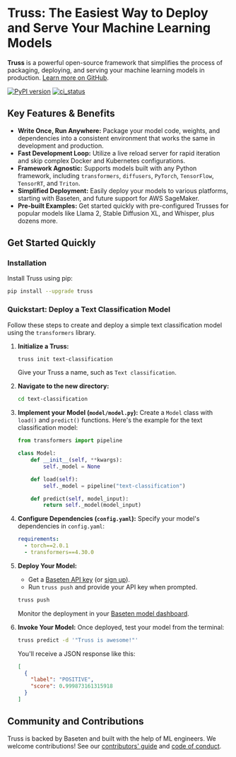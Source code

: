 # Truss: The Easiest Way to Deploy and Serve Your Machine Learning Models

**Truss** is a powerful open-source framework that simplifies the process of packaging, deploying, and serving your machine learning models in production.  [Learn more on GitHub](https://github.com/basetenlabs/truss).

[![PyPI version](https://badge.fury.io/py/truss.svg)](https://badge.fury.io/truss)
[![ci_status](https://github.com/basetenlabs/truss/actions/workflows/release.yml/badge.svg)](https://github.com/basetenlabs/truss/actions/workflows/release.yml)

## Key Features & Benefits

*   **Write Once, Run Anywhere:** Package your model code, weights, and dependencies into a consistent environment that works the same in development and production.
*   **Fast Development Loop:**  Utilize a live reload server for rapid iteration and skip complex Docker and Kubernetes configurations.
*   **Framework Agnostic:** Supports models built with any Python framework, including `transformers`, `diffusers`, `PyTorch`, `TensorFlow`, `TensorRT`, and `Triton`.
*   **Simplified Deployment:** Easily deploy your models to various platforms, starting with Baseten, and future support for AWS SageMaker.
*   **Pre-built Examples:** Get started quickly with pre-configured Trusses for popular models like Llama 2, Stable Diffusion XL, and Whisper, plus dozens more.

## Get Started Quickly

### Installation

Install Truss using pip:

```bash
pip install --upgrade truss
```

### Quickstart: Deploy a Text Classification Model

Follow these steps to create and deploy a simple text classification model using the `transformers` library.

1.  **Initialize a Truss:**
    ```bash
    truss init text-classification
    ```
    Give your Truss a name, such as `Text classification`.
2.  **Navigate to the new directory:**
    ```bash
    cd text-classification
    ```
3.  **Implement your Model (`model/model.py`):** Create a `Model` class with `load()` and `predict()` functions.  Here's the example for the text classification model:

    ```python
    from transformers import pipeline

    class Model:
        def __init__(self, **kwargs):
            self._model = None

        def load(self):
            self._model = pipeline("text-classification")

        def predict(self, model_input):
            return self._model(model_input)
    ```
4.  **Configure Dependencies (`config.yaml`):** Specify your model's dependencies in `config.yaml`:

    ```yaml
    requirements:
      - torch==2.0.1
      - transformers==4.30.0
    ```
5.  **Deploy Your Model:**

    *   Get a [Baseten API key](https://app.baseten.co/settings/account/api_keys) (or [sign up](https://app.baseten.co/signup/)).
    *   Run `truss push` and provide your API key when prompted.

    ```bash
    truss push
    ```
    Monitor the deployment in your [Baseten model dashboard](https://app.baseten.co/models/).
6.  **Invoke Your Model:** Once deployed, test your model from the terminal:
    ```bash
    truss predict -d '"Truss is awesome!"'
    ```
    You'll receive a JSON response like this:
    ```json
    [
      {
        "label": "POSITIVE",
        "score": 0.999873161315918
      }
    ]
    ```

## Community and Contributions

Truss is backed by Baseten and built with the help of ML engineers. We welcome contributions! See our [contributors' guide](CONTRIBUTING.md) and [code of conduct](CODE_OF_CONDUCT.md).